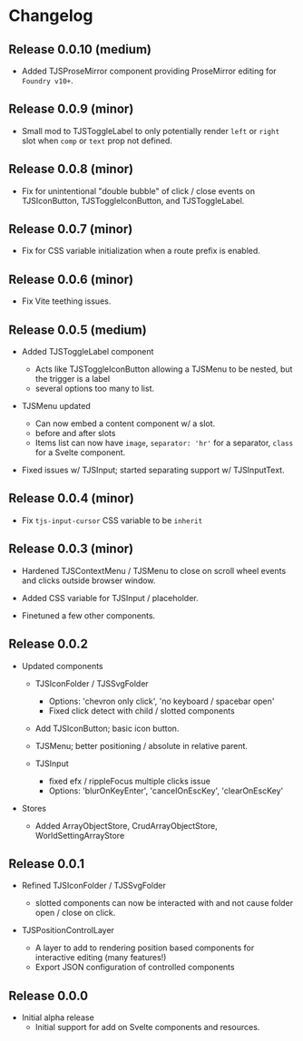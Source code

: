 # Changelog
## Release 0.0.10 (medium)
- Added TJSProseMirror component providing ProseMirror editing for `Foundry v10+`.

## Release 0.0.9 (minor)
- Small mod to TJSToggleLabel to only potentially render `left` or `right` slot when `comp` or `text` prop not defined.

## Release 0.0.8 (minor)
- Fix for unintentional "double bubble" of click / close events on TJSIconButton, TJSToggleIconButton, and 
  TJSToggleLabel.

## Release 0.0.7 (minor)
- Fix for CSS variable initialization when a route prefix is enabled.

## Release 0.0.6 (minor)
- Fix Vite teething issues.

## Release 0.0.5 (medium)
- Added TJSToggleLabel component
  - Acts like TJSToggleIconButton allowing a TJSMenu to be nested, but the trigger is a label
  - several options too many to list.

- TJSMenu updated
  - Can now embed a content component w/ a slot. 
  - before and after slots
  - Items list can now have `image`, `separator: 'hr'` for a separator, `class` for a Svelte component.

- Fixed issues w/ TJSInput; started separating support w/ TJSInputText.

## Release 0.0.4 (minor)
- Fix `tjs-input-cursor` CSS variable to be `inherit`

## Release 0.0.3 (minor)
- Hardened TJSContextMenu / TJSMenu to close on scroll wheel events and clicks outside browser window.

- Added CSS variable for TJSInput / placeholder. 

- Finetuned a few other components.

## Release 0.0.2
- Updated components
  - TJSIconFolder / TJSSvgFolder
    - Options: 'chevron only click', 'no keyboard / spacebar open'
    - Fixed click detect with child / slotted components
    
  - Add TJSIconButton; basic icon button.
 
  - TJSMenu; better positioning / absolute in relative parent.
  
  - TJSInput
    - fixed efx / rippleFocus multiple clicks issue
    - Options: 'blurOnKeyEnter', 'cancelOnEscKey', 'clearOnEscKey'


- Stores
  - Added ArrayObjectStore, CrudArrayObjectStore, WorldSettingArrayStore

## Release 0.0.1
- Refined TJSIconFolder / TJSSvgFolder
  - slotted components can now be interacted with and not cause folder open / close on click.

- TJSPositionControlLayer
  - A layer to add to rendering position based components for interactive editing (many features!)
  - Export JSON configuration of controlled components
  
## Release 0.0.0
- Initial alpha release
  - Initial support for add on Svelte components and resources.
